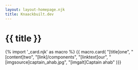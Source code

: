 ```yaml
---
layout: layout-homepage.njk
title: Knaackbuilt.dev
---
```

# {{ title }}

{% import '_card.njk' as macro %}
{{ macro.card(
    "[title]one",
    "[content]two",
    "[link]/components",
    "[linktext]our",
    "[imgsource]captain_ahab.jpg",
    "[imgalt]Captain ahab"
)}}




